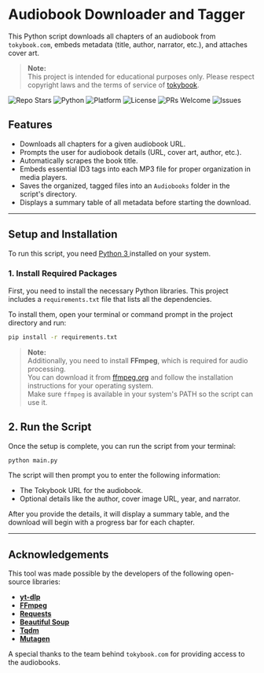 
# Audiobook Downloader and Tagger

This Python script downloads all chapters of an audiobook from `tokybook.com`, embeds metadata (title, author, narrator, etc.), and attaches cover art.


> **Note:**  
> This project is intended for educational purposes only. Please respect copyright laws and the terms of service of [tokybook](https://tokybook.com).


![Repo Stars](https://img.shields.io/github/stars/aviiciii/tokybook?style=social)
![Python](https://img.shields.io/badge/Python-3.7%2B-blue?logo=python&logoColor=white)
![Platform](https://img.shields.io/badge/Platform-Cross--Platform-009688?logo=windows&logoColor=white)
![License](https://img.shields.io/github/license/aviiciii/tokybook?color=orange)
![PRs Welcome](https://img.shields.io/badge/PRs-welcome-brightgreen.svg)
![Issues](https://img.shields.io/github/issues/aviiciii/tokybook?color=informational)


## Features

* Downloads all chapters for a given audiobook URL.
* Prompts the user for audiobook details (URL, cover art, author, etc.).
* Automatically scrapes the book title.
* Embeds essential ID3 tags into each MP3 file for proper organization in media players.
* Saves the organized, tagged files into an `Audiobooks` folder in the script's directory.
* Displays a summary table of all metadata before starting the download.

---

## Setup and Installation

To run this script, you need [Python 3 ](https://www.python.org/downloads/)installed on your system.

### 1. Install Required Packages

First, you need to install the necessary Python libraries. This project includes a `requirements.txt` file that lists all the dependencies.

To install them, open your terminal or command prompt in the project directory and run:

```bash
pip install -r requirements.txt
```

> **Note:**  
> Additionally, you need to install **FFmpeg**, which is required for audio processing.  
> You can download it from [ffmpeg.org](https://ffmpeg.org/download.html) and follow the installation instructions for your operating system.  
> Make sure `ffmpeg` is available in your system's PATH so the script can use it.


## 2. Run the Script

Once the setup is complete, you can run the script from your terminal:

```bash
python main.py
```

The script will then prompt you to enter the following information:

* The Tokybook URL for the audiobook.
* Optional details like the author, cover image URL, year, and narrator.

After you provide the details, it will display a summary table, and the download will begin with a progress bar for each chapter.

---

## Acknowledgements

This tool was made possible by the developers of the following open-source libraries:

* **[yt-dlp](https://github.com/yt-dlp/yt-dlp)**
* **[FFmpeg](https://ffmpeg.org/)**
* **[Requests](https://requests.readthedocs.io/en/latest/)**
* **[Beautiful Soup](https://www.crummy.com/software/BeautifulSoup/bs4/doc/)**
* **[Tqdm](https://github.com/tqdm/tqdm)**
* **[Mutagen](https://mutagen.readthedocs.io/en/latest/)**

A special thanks to the team behind `tokybook.com` for providing access to the audiobooks.
